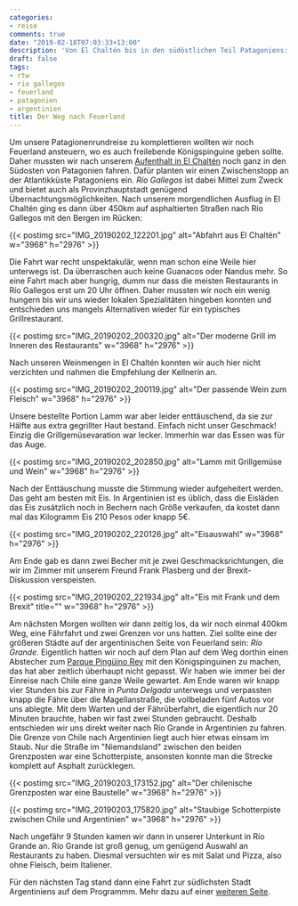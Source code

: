 ```yaml
---
categories:
- reise
comments: true
date: "2019-02-18T07:03:33+13:00"
description: 'Von El Chaltén bis in den südöstlichen Teil Patagoniens: Feuerland'
draft: false
tags:
- rtw
- rio gallegos
- feuerland
- patagonien
- argentinien
title: Der Weg nach Feuerland
---
```


Um unsere Patagionenrundreise zu komplettieren wollten wir noch Feuerland ansteuern, wo es auch freilebende Königspinguine geben sollte. Daher mussten wir nach unserem [Aufenthalt in El Chaltén](/post/rtw-el-chalten/) noch ganz in den Südosten von Patagonien fahren. Dafür planten wir einen Zwischenstopp an der Atlantikküste Patagoniens ein. _Río Gallegos_ ist dabei Mittel zum Zweck und bietet auch als Provinzhauptstadt genügend Übernachtungsmöglichkeiten. Nach unserem morgendlichen Ausflug in El Chaltén ging es dann über 450km auf asphaltierten Straßen nach Río Gallegos mit den Bergen im Rücken:

{{< postimg src="IMG_20190202_122201.jpg" alt="Abfahrt aus El Chaltén" w="3968" h="2976" >}}

Die Fahrt war recht unspektakulär, wenn man schon eine Weile hier unterwegs ist. Da überraschen auch keine Guanacos oder Nandus mehr. So eine Fahrt mach aber hungrig, dumm nur dass die meisten Restaurants in Río Gallegos erst um 20 Uhr öffnen. Daher mussten wir noch ein wenig hungern bis wir uns wieder lokalen Spezialitäten hingeben konnten und entschieden uns mangels Alternativen wieder für ein typisches Grillrestaurant.

{{< postimg src="IMG_20190202_200320.jpg" alt="Der moderne Grill im Inneren des Restaurants" w="3968" h="2976" >}}

Nach unseren Weinmengen in El Chaltén konnten wir auch hier nicht verzichten und nahmen die Empfehlung der Kellnerin an.

{{< postimg src="IMG_20190202_200119.jpg" alt="Der passende Wein zum Fleisch" w="3968" h="2976" >}}

Unsere bestellte Portion Lamm war aber leider enttäuschend, da sie zur Hälfte aus extra gegrillter Haut bestand. Einfach nicht unser Geschmack! Einzig die Grillgemüsevaration war lecker. Immerhin war das Essen was für das Auge.

{{< postimg src="IMG_20190202_202850.jpg" alt="Lamm mit Grillgemüse und Wein" w="3968" h="2976" >}}

Nach der Enttäuschung musste die Stimmung wieder aufgeheitert werden. Das geht am besten mit Eis. In Argentinien ist es üblich, dass die Eisläden das Eis zusätzlich noch in Bechern nach Größe verkaufen, da kostet dann mal das Kilogramm Eis 210 Pesos oder knapp 5€.

{{< postimg src="IMG_20190202_220126.jpg" alt="Eisauswahl" w="3968" h="2976" >}}

Am Ende gab es dann zwei Becher mit je zwei Geschmacksrichtungen, die wir im Zimmer mit unserem Freund Frank Plasberg und der Brexit-Diskussion verspeisten.

{{< postimg src="IMG_20190202_221934.jpg" alt="Eis mit Frank und dem Brexit" title="" w="3968" h="2976" >}}

Am nächsten Morgen wollten wir dann zeitig los, da wir noch einmal 400km Weg, eine Fährfahrt und zwei Grenzen vor uns hatten. Ziel sollte eine der größeren Städte auf der argentinischen Seite von Feuerland sein: _Río Grande_. Eigentlich hatten wir noch auf dem Plan auf dem Weg dorthin einen Abstecher zum [Parque Pingüino Rey](https://goo.gl/maps/opF7REHU7HL2) mit den Königspinguinen zu machen, das hat aber zeitlich überhaupt nicht gepasst. Wir haben wie immer bei der Einreise nach Chile eine ganze Weile gewartet. Am Ende waren wir knapp vier Stunden bis zur Fähre in _Punta Delgada_ unterwegs und verpassten knapp die Fähre über die Magellanstraße, die vollbeladen fünf Autos vor uns ablegte. Mit dem Warten und der Fährüberfahrt, die eigentlich nur 20 Minuten brauchte, haben wir fast zwei Stunden gebraucht. Deshalb entschieden wir uns direkt weiter nach Río Grande in Argentinien zu fahren. Die Grenze von Chile nach Argentinien liegt auch hier etwas einsam im Staub. Nur die Straße im "Niemandsland" zwischen den beiden Grenzposten war eine Schotterpiste, ansonsten konnte man die Strecke komplett auf Asphalt zurücklegen.

{{< postimg src="IMG_20190203_173152.jpg" alt="Der chilenische Grenzposten war eine Baustelle" w="3968" h="2976" >}}

{{< postimg src="IMG_20190203_175820.jpg" alt="Staubige Schotterpiste zwischen Chile und Argentinien" w="3968" h="2976" >}}

Nach ungefähr 9 Stunden kamen wir dann in unserer Unterkunt in Río Grande an. Río Grande ist groß genug, um genügend Auswahl an Restaurants zu haben. Diesmal versuchten wir es mit Salat und Pizza, also ohne Fleisch, beim Italiener.

Für den nächsten Tag stand dann eine Fahrt zur südlichsten Stadt Argentiniens auf dem Programmm. Mehr dazu auf einer [weiteren Seite](/post/rtw-feuerland/).